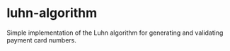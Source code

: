 # luhn-algorithm
Simple implementation of the Luhn algorithm for generating and validating payment card numbers.
